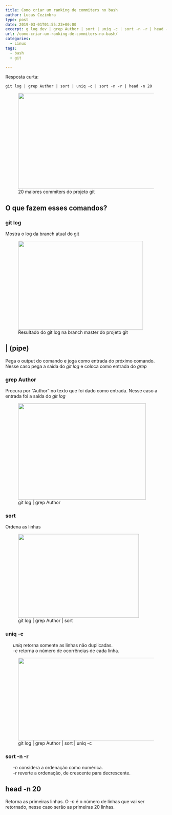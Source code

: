 ```yaml
---
title: Como criar um ranking de commiters no bash
author: Lucas Cezimbra
type: post
date: 2019-03-01T01:55:23+00:00
excerpt: g log dev | grep Author | sort | uniq -c | sort -n -r | head -n 20
url: /como-criar-um-ranking-de-commiters-no-bash/
categories:
  - Linux
tags:
  - bash
  - git

---
```

Resposta curta:

<pre class="wp-block-code"><code>git log | grep Author | sort | uniq -c | sort -n -r | head -n 20</code></pre>

<div class="wp-block-image">
  <figure class="aligncenter"><img loading="lazy" width="630" height="299" src="https://lrcezimbra.com.br/wp-content/uploads/2019/02/git-log-grep-author-sort-uniq-sort-head-1.png" alt="" class="wp-image-557" srcset="https://lucas.tec.br/wp-content/uploads/2019/02/git-log-grep-author-sort-uniq-sort-head-1.png 630w, https://lucas.tec.br/wp-content/uploads/2019/02/git-log-grep-author-sort-uniq-sort-head-1-300x142.png 300w" sizes="(max-width: 630px) 100vw, 630px" /><figcaption>20 maiores commiters do projeto git</figcaption></figure>
</div>

## O que fazem esses comandos?

<!--more-->

### git log 

Mostra o log da branch atual do git

<div class="wp-block-image">
  <figure class="aligncenter"><img loading="lazy" width="390" height="276" src="https://lrcezimbra.com.br/wp-content/uploads/2019/02/git-log-git.png" alt="" class="wp-image-551" srcset="https://lucas.tec.br/wp-content/uploads/2019/02/git-log-git.png 390w, https://lucas.tec.br/wp-content/uploads/2019/02/git-log-git-300x212.png 300w" sizes="(max-width: 390px) 100vw, 390px" /><figcaption>Resultado do git log na branch master do projeto git</figcaption></figure>
</div>

## | (pipe)

Pega o output do comando e joga como entrada do próximo comando. Nesse caso pega a saída do _git log_ e coloca como entrada do _grep_

### grep Author

Procura por &#8220;Author&#8221; no texto que foi dado como entrada. Nesse caso a entrada foi a saída do _git log_

<div class="wp-block-image">
  <figure class="aligncenter"><img loading="lazy" width="399" height="300" src="https://lrcezimbra.com.br/wp-content/uploads/2019/02/git-log-grep-author.png" alt="" class="wp-image-552" srcset="https://lucas.tec.br/wp-content/uploads/2019/02/git-log-grep-author.png 399w, https://lucas.tec.br/wp-content/uploads/2019/02/git-log-grep-author-300x226.png 300w" sizes="(max-width: 399px) 100vw, 399px" /><figcaption>git log | grep Author</figcaption></figure>
</div>

### sort

Ordena as linhas

<div class="wp-block-image">
  <figure class="aligncenter"><img loading="lazy" width="377" height="261" src="https://lrcezimbra.com.br/wp-content/uploads/2019/02/git-log-grep-author-sort.png" alt="" class="wp-image-553" srcset="https://lucas.tec.br/wp-content/uploads/2019/02/git-log-grep-author-sort.png 377w, https://lucas.tec.br/wp-content/uploads/2019/02/git-log-grep-author-sort-300x208.png 300w" sizes="(max-width: 377px) 100vw, 377px" /><figcaption>git log | grep Author | sort</figcaption></figure>
</div>

### uniq -c

<ul style="list-style: None;">
  <li>
    <em>uniq</em> retorna somente as linhas não duplicadas.
  </li>
  <li>
    <em>-c</em> retorna o número de ocorrências de cada linha.
  </li>
</ul>

<div class="wp-block-image">
  <figure class="aligncenter"><img loading="lazy" width="448" height="257" src="https://lrcezimbra.com.br/wp-content/uploads/2019/02/git-log-grep-author-sort-uniq.png" alt="" class="wp-image-554" srcset="https://lucas.tec.br/wp-content/uploads/2019/02/git-log-grep-author-sort-uniq.png 448w, https://lucas.tec.br/wp-content/uploads/2019/02/git-log-grep-author-sort-uniq-300x172.png 300w" sizes="(max-width: 448px) 100vw, 448px" /><figcaption>git log | grep Author | sort | uniq -c</figcaption></figure>
</div>

### sort -n -r

<ul style="list-style: none;">
  <li>
    <em>-n</em> considera a ordenação como numérica.
  </li>
  <li>
    <em>-r</em> reverte a ordenação, de crescente para decrescente.
  </li>
</ul>

## head -n 20

Retorna as primeiras linhas. O _-n_ é o número de linhas que vai ser retornado, nesse caso serão as primeiras 20 linhas.